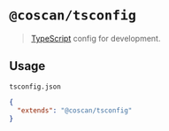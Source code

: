 # `@coscan/tsconfig`

> [TypeScript](https://www.typescriptlang.org) config for development.

## Usage

`tsconfig.json`

```json
{
  "extends": "@coscan/tsconfig"
}
```
